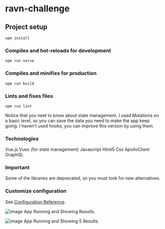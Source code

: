 # ravn-challenge

## Project setup
```
npm install
```

### Compiles and hot-reloads for development
```
npm run serve
```

### Compiles and minifies for production
```
npm run build
```

### Lints and fixes files
```
npm run lint
```

Notice that you neet to know about state management.
I used Mutations on a basic level, so you can save the data you need to make the app keep going.
I haven't used hooks, you can improve this version by using them.

### Technologies

Vue.js
Vuex (for state management)
Javascript
Html5
Css
ApolloClient
GraphQL

### Important

Some of the libraries are deprecated, so you must look for new alternatives. 

### Customize configuration
See [Configuration Reference](https://cli.vuejs.org/config/).

![image](https://user-images.githubusercontent.com/68317333/146683199-5ea2aec9-2a9e-4eae-9425-59718496dc74.png)
App Running and Showing Results.

![image](https://user-images.githubusercontent.com/68317333/146683223-a249b68d-28e0-4cb7-96a9-bc7644ec6c03.png)
App Running and Showing 5 Results.
